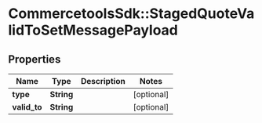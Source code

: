 # CommercetoolsSdk::StagedQuoteValidToSetMessagePayload

## Properties
Name | Type | Description | Notes
------------ | ------------- | ------------- | -------------
**type** | **String** |  | [optional] 
**valid_to** | **String** |  | [optional] 

